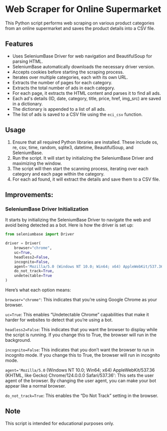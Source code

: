 # Web Scraper for Online Supermarket

This Python script performs web scraping on various product categories from an online supermarket and saves the product details into a CSV file.

## Features

- Uses SeleniumBase Driver for web navigation and BeautifulSoup for parsing HTML.
- SeleniumBase automatically downloads the necessary driver version.
- Accepts cookies before starting the scraping process.
- Iterates over multiple categories, each with its own URL.
- Extracts the number of pages for each category.
- Extracts the total number of ads in each category.
- For each page, it extracts the HTML content and parses it to find all ads.
- Each ad's details (ID, date, category, title, price, href, img_src) are saved in a dictionary.
- The dictionary is appended to a list of all ads.
- The list of ads is saved to a CSV file using the `eci_csv` function.

## Usage

1. Ensure that all required Python libraries are installed. These include os, re, csv, time, random, sqlite3, datetime, BeautifulSoup, and SeleniumBase.
2. Run the script. It will start by initializing the SeleniumBase Driver and maximizing the window.
3. The script will then start the scanning process, iterating over each category and each page within the category.
4. For each ad found, it will extract the details and save them to a CSV file.

## Improvements: 

### SeleniumBase Driver Initialization

It starts by initializing the SeleniumBase Driver to navigate the web and avoid being detected as a bot. Here is how the driver is set up:

```python
from seleniumbase import Driver

driver = Driver(
    browser="chrome",
    uc=True,
    headless2=False,
    incognito=False,
    agent='Mozilla/5.0 (Windows NT 10.0; Win64; x64) AppleWebKit/537.36 (KHTML, like Gecko) Chrome/124.0.0.0 Safari/537.36',
    do_not_track=True,
    undetectable=True
)
```
Here’s what each option means:

`browser="chrome"`: This indicates that you’re using Google Chrome as your browser.

`uc=True`: This enables “Undetectable Chrome” capabilities that make it harder for websites to detect that you’re using a bot.

`headless2=False`: This indicates that you want the browser to display while the script is running. If you change this to True, the browser will run in the background.

`incognito=False`: This indicates that you don’t want the browser to run in incognito mode. If you change this to True, the browser will run in incognito mode.

`agent='Mozilla/5.0` (Windows NT 10.0; Win64; x64) AppleWebKit/537.36 (KHTML, like Gecko) Chrome/124.0.0.0 Safari/537.36': This sets the user agent of the browser. By changing the user agent, you can make your bot appear like a normal browser.

`do_not_track=True`: This enables the “Do Not Track” setting in the browser.


## Note

This script is intended for educational purposes only.
